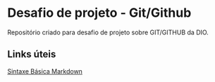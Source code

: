 # Desafio de projeto - Git/Github
Repositório criado para desafio de projeto sobre GIT/GITHUB da DIO.

## Links úteis
[Sintaxe Básica Markdown](https://www.markdownguide.org/basic-syntax/)
